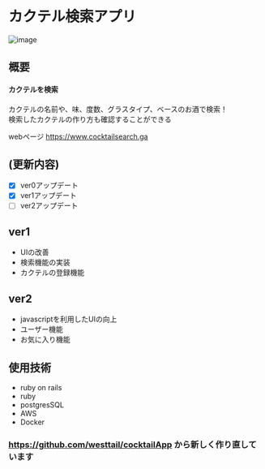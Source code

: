 # カクテル検索アプリ 
![image](https://user-images.githubusercontent.com/40736515/94714698-74348780-0387-11eb-8248-2e0ae3785320.png)
## 概要
#### カクテルを検索
カクテルの名前や、味、度数、グラスタイプ、ベースのお酒で検索！  
検索したカクテルの作り方も確認することができる  
  
webページ https://www.cocktailsearch.ga

## (更新内容)
- [x] ver0アップデート
- [x] ver1アップデート
- [ ] ver2アップデート 

## ver1
* UIの改善
* 検索機能の実装
* カクテルの登録機能

## ver2
* javascriptを利用したUIの向上
* ユーザー機能
* お気に入り機能

## 使用技術

* ruby on rails 
* ruby 
* postgresSQL 
* AWS 
* Docker

### https://github.com/westtail/cocktailApp から新しく作り直しています
